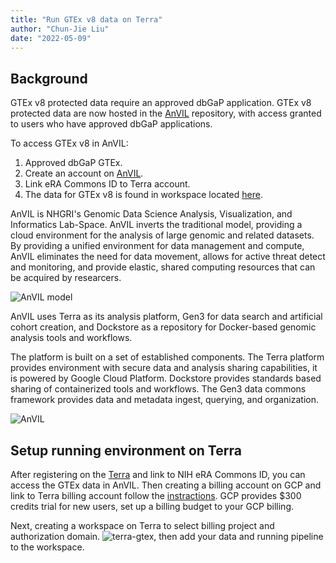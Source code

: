 ```yaml
---
title: "Run GTEx v8 data on Terra"
author: "Chun-Jie Liu"
date: "2022-05-09"
---
```



## Background

GTEx v8 protected data require an approved dbGaP application. GTEx v8 protected data are now hosted in the [AnVIL](https://anvil.terra.bio/#workspaces/anvil-datastorage/AnVIL_GTEx_V8_hg38) repository, with access granted to users who have approved dbGaP applications.

To access GTEx v8 in AnVIL:
1. Approved dbGaP GTEx.
2. Create an account on [AnVIL](https://anvil.terra.bio/).
3. Link eRA Commons ID to Terra account.
4. The data for GTEx v8 is found in workspace located [here](https://app.terra.bio/#workspaces/anvil-datastorage/AnVIL_GTEx_V8_hg38).

AnVIL is NHGRI's Genomic Data Science Analysis, Visualization, and Informatics Lab-Space. AnVIL inverts the traditional model, providing a cloud environment for the analysis of large genomic and related datasets. By providing a unified environment for data management and compute, AnVIL eliminates the need for data movement, allows for active threat detect and monitoring, and provide elastic, shared computing resources that can be acquired by researcers.

![AnVIL model](https://anvilproject.org/static/1a7cab995d48cd6727b8b36bfbdecaf5/00d43/overview.png)

AnVIL uses Terra as its analysis platform, Gen3 for data search and artificial cohort creation, and Dockstore as a repository for Docker-based genomic analysis tools and workflows.

The platform is built on a set of established components. The Terra platform provides environment with secure data and analysis sharing capabilities, it is powered by Google Cloud Platform. Dockstore provides standards based sharing of containerized tools and workflows. The Gen3 data commons framework provides data and metadata ingest, querying, and organization.

![AnVIL](https://anvilproject.org/static/199d6838d4ef1552ddd185b934200e4e/00d43/anvil-overview.png)

## Setup running environment on Terra

After registering on the [Terra](https://anvil.terra.bio/) and link to NIH eRA Commons ID, you can access the GTEx data in AnVIL. Then creating a billing account on GCP and link to Terra billing account follow the [instractions](https://support.terra.bio/hc/en-us/articles/360026182251). GCP provides $300 credits trial for new users, set up a billing budget to your GCP billing.

Next, creating a workspace on Terra to select billing project and authorization domain.
![terra-gtex](../../../img/misc-imgs/terra-gtex.png), then add your data and running pipeline to the workspace.
